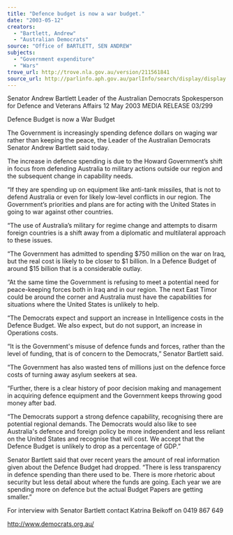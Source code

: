 ```yaml
---
title: "Defence budget is now a war budget."
date: "2003-05-12"
creators:
  - "Bartlett, Andrew"
  - "Australian Democrats"
source: "Office of BARTLETT, SEN ANDREW"
subjects:
  - "Government expenditure"
  - "Wars"
trove_url: http://trove.nla.gov.au/version/211561841
source_url: http://parlinfo.aph.gov.au/parlInfo/search/display/display.w3p;query=Id%3A%22media/pressrel/XUA96%22
---
```


 

 Senator Andrew Bartlett   Leader of the Australian Democrats  Spokesperson for Defence and Veterans Affairs  12 May 2003                      MEDIA RELEASE                                    03/299                   

 

 Defence Budget is now a War Budget   

 The Government is increasingly spending defence dollars on waging war rather than keeping the  peace, the Leader of the Australian Democrats Senator Andrew Bartlett said today. 

 The increase in defence spending is due to the Howard Government’s shift in focus from defending  Australia to military actions outside our region and the subsequent change in capability needs.  

 “If they are spending up on equipment like anti-tank missiles, that is not to defend Australia or even  for likely low-level conflicts in our region. The Government’s priorities and plans are for acting  with the United States in going to war against other countries. 

 “The use of Australia’s military for regime change and attempts to disarm foreign countries is a  shift away from a diplomatic and multilateral approach to these issues. 

 “The Government has admitted to spending $750 million on the war on Iraq, but the real cost is  likely to be closer to $1 billion. In a Defence Budget of around $15 billion that is a considerable  outlay.  

 “At the same time the Government is refusing to meet a potential need for peace-keeping forces  both in Iraq and in our region. The next East Timor could be around the corner and Australia must  have the capabilities for situations where the United States is unlikely to help. 

 “The Democrats expect and support an increase in Intelligence costs in the Defence Budget. We  also expect, but do not support, an increase in Operations costs. 

  “It is the Government's misuse of defence funds and forces, rather than the level of funding, that is  of concern to the Democrats,” Senator Bartlett said.   

 “The Government has also wasted tens of millions just on the defence force costs of turning away  asylum seekers at sea.   

 “Further, there is a clear history of poor decision making and management in acquiring defence  equipment and the Government keeps throwing good money after bad.   

  “The Democrats support a strong defence capability, recognising there are potential regional  demands. The Democrats would also like to see Australia's defence and foreign policy be more  independent and less reliant on the United States and recognise that will cost. We accept that the  Defence Budget is unlikely to drop as a percentage of GDP.”   

 Senator Bartlett said that over recent years the amount of real information given about the Defence  Budget had dropped. “There is less transparency in defence spending than there used to be. There is  more rhetoric about security but less detail about where the funds are going. Each year we are  spending more on defence but the actual Budget Papers are getting smaller.” 

 For interview with Senator Bartlett contact Katrina Beikoff on 0419 867 649 

 

 http://www.democrats.org.au/ 

